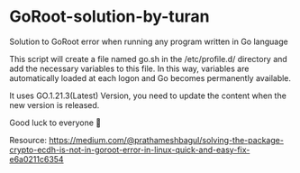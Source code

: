 # GoRoot-solution-by-turan
Solution to GoRoot error when running any program written in Go language

This script will create a file named go.sh in the /etc/profile.d/ directory and add the necessary variables to this file. In this way, variables are automatically loaded at each logon and Go becomes permanently available.

It uses GO.1.21.3(Latest) Version, you need to update the content when the new version is released.

Good luck to everyone 🥇

Resource: https://medium.com/@prathameshbagul/solving-the-package-crypto-ecdh-is-not-in-goroot-error-in-linux-quick-and-easy-fix-e6a0211c6354
